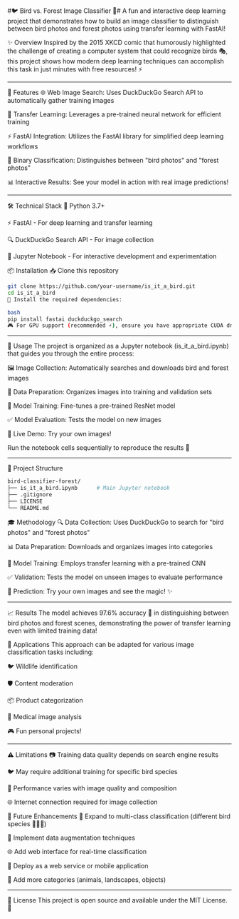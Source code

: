 #🐦 Bird vs. Forest Image Classifier 🌲#
A fun and interactive deep learning project that demonstrates how to build an image classifier to distinguish between bird photos and forest photos using transfer learning with FastAI!

✨ Overview
Inspired by the 2015 XKCD comic that humorously highlighted the challenge of creating a computer system that could recognize birds 🎭, this project shows how modern deep learning techniques can accomplish this task in just minutes with free resources! ⚡

---

🚀 Features
🌐 Web Image Search: Uses DuckDuckGo Search API to automatically gather training images

🧠 Transfer Learning: Leverages a pre-trained neural network for efficient training

⚡ FastAI Integration: Utilizes the FastAI library for simplified deep learning workflows

🎯 Binary Classification: Distinguishes between "bird photos" and "forest photos"

📊 Interactive Results: See your model in action with real image predictions!

---

🛠️ Technical Stack
🐍 Python 3.7+

⚡ FastAI - For deep learning and transfer learning

🔍 DuckDuckGo Search API - For image collection

📓 Jupyter Notebook - For interactive development and experimentation

📦 Installation
📥 Clone this repository

```bash
git clone https://github.com/your-username/is_it_a_bird.git
cd is_it_a_bird
🔧 Install the required dependencies:

bash
pip install fastai duckduckgo_search
🎮 For GPU support (recommended ⚡), ensure you have appropriate CUDA drivers installed
```
---
🎯 Usage
The project is organized as a Jupyter notebook (is_it_a_bird.ipynb) that guides you through the entire process:

🖼️ Image Collection: Automatically searches and downloads bird and forest images

📂 Data Preparation: Organizes images into training and validation sets

🧠 Model Training: Fine-tunes a pre-trained ResNet model

✅ Model Evaluation: Tests the model on new images

🎉 Live Demo: Try your own images!

Run the notebook cells sequentially to reproduce the results 🚀

---

📁 Project Structure
```bash
bird-classifier-forest/
├── is_it_a_bird.ipynb      # Main Jupyter notebook
├── .gitignore              
├── LICENSE                 
└── README.md           
```
🎓 Methodology
🔍 Data Collection: Uses DuckDuckGo to search for "bird photos" and "forest photos"

📊 Data Preparation: Downloads and organizes images into categories

🧠 Model Training: Employs transfer learning with a pre-trained CNN

✅ Validation: Tests the model on unseen images to evaluate performance

🎯 Prediction: Try your own images and see the magic! ✨

---

📈 Results
The model achieves 97.6% accuracy 🎯 in distinguishing between bird photos and forest scenes, demonstrating the power of transfer learning even with limited training data!

🎪 Applications
This approach can be adapted for various image classification tasks including:

🐦 Wildlife identification

🛡️ Content moderation

📦 Product categorization

🏥 Medical image analysis

🎮 Fun personal projects!

---

⚠️ Limitations
📷 Training data quality depends on search engine results

🐦 May require additional training for specific bird species

🎨 Performance varies with image quality and composition

🌐 Internet connection required for image collection

🚀 Future Enhancements
🎯 Expand to multi-class classification (different bird species 🦅🦉🦜)

🔄 Implement data augmentation techniques

🌐 Add web interface for real-time classification

📱 Deploy as a web service or mobile application

🎨 Add more categories (animals, landscapes, objects)

---
📜 License
This project is open source and available under the MIT License. 📄
